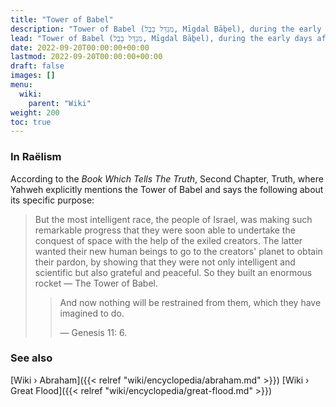 ```yaml
---
title: "Tower of Babel"
description: "Tower of Babel (מִגְדַּל בָּבֶל, Mīgdal Bāḇel), during the early days after the Great Flood, an interstellar spacecraft (perhaps elongated in shape like a rocket) that was built in a collaborative effort between the people of Israel and the exiled Elohimian creators. The purpose of the spacecraft was to improve the diplomatic relations with the Elohimian home planet who were hostile to the preservation of life on Earth by securing amensty for its inhabitants."
lead: "Tower of Babel (מִגְדַּל בָּבֶל, Mīgdal Bāḇel), during the early days after the Great Flood, an interstellar spacecraft (perhaps elongated in shape like a rocket) that was built in a collaborative effort between the people of Israel and the exiled Elohimian creators. The purpose of the spacecraft was to improve the diplomatic relations with the Elohimian home planet who were hostile to the preservation of life on Earth by securing amensty for its inhabitants."
date: 2022-09-20T00:00:00+00:00
lastmod: 2022-09-20T00:00:00+00:00
draft: false
images: []
menu:
  wiki:
    parent: "Wiki"
weight: 200
toc: true
---
```


### In Raëlism

According to the _Book Which Tells The Truth_, Second Chapter, Truth, where Yahweh explicitly mentions the Tower of Babel and says the following about its specific purpose:

> But the most intelligent race, the people of Israel, was making such remarkable progress that they were soon able to undertake the conquest of space with the help of the exiled creators. The latter wanted their new human beings to go to the creators' planet to obtain their pardon, by showing that they were not only intelligent and scientific but also grateful and peaceful. So they built an enormous rocket — The Tower of Babel.
>
>> And now nothing will be restrained from them, which they have imagined to do.
>>
>> — Genesis 11: 6.

### See also

[Wiki › Abraham]({{< relref "wiki/encyclopedia/abraham.md" >}})
[Wiki › Great Flood]({{< relref "wiki/encyclopedia/great-flood.md" >}})
